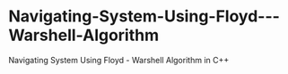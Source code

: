 # Navigating-System-Using-Floyd---Warshell-Algorithm
Navigating System Using Floyd - Warshell Algorithm in C++
